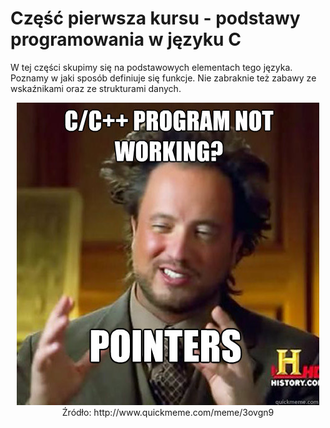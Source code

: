 # Część pierwsza kursu - podstawy programowania w języku C

W tej części skupimy się na podstawowych elementach tego języka. Poznamy w jaki sposób definiuje się funkcje. Nie zabraknie też zabawy ze wskaźnikami oraz ze strukturami danych.

<center><img src="../img/pointers.jpg" alt="Pointers in C/C++"></center>
<center>Źródło: http://www.quickmeme.com/meme/3ovgn9</center>